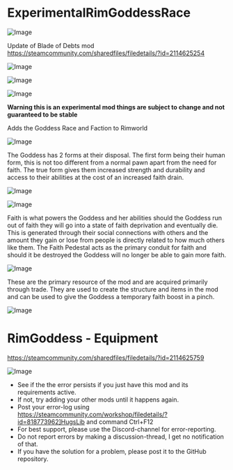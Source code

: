 # ExperimentalRimGoddessRace

![Image](https://i.imgur.com/buuPQel.png)

Update of Blade of Debts mod
https://steamcommunity.com/sharedfiles/filedetails/?id=2114625254

![Image](https://i.imgur.com/pufA0kM.png)

	
![Image](https://i.imgur.com/Z4GOv8H.png)

![Image](https://i.imgur.com/F5HDQB1.png)


**Warning this is an experimental mod things are subject to change and not guaranteed to be stable**

Adds the Goddess Race and Faction to Rimworld

![Image](https://i.imgur.com/AQiiFrW.png)

The Goddess has 2 forms at their disposal. The first form being their human form, this is not too different from a normal pawn apart from the need for faith. The true form gives them increased strength and durability and access to their abilities at the cost of an increased faith drain. 

![Image](https://i.imgur.com/efPVNpD.gif)


![Image](https://i.imgur.com/UXQWY2X.png)

Faith is what powers the Goddess and her abilities should the Goddess run out of faith they will go into a state of faith deprivation and eventually die. This is generated through their social connections with others and the amount they gain or lose from people is directly related to how much others like them. The Faith Pedestal acts as the primary conduit for faith and should it be destroyed the Goddess will no longer be able to gain more faith.

![Image](https://i.imgur.com/Oti3gTT.png)

These are the primary resource of the mod and are acquired primarily through trade. They are used to create the structure and items in the mod and can be used to give the Goddess a temporary faith boost in a pinch.

![Image](https://i.imgur.com/9Py0WX1.png)

# RimGoddess - Equipment

https://steamcommunity.com/sharedfiles/filedetails/?id=2114625759

![Image](https://i.imgur.com/PwoNOj4.png)



-  See if the the error persists if you just have this mod and its requirements active.
-  If not, try adding your other mods until it happens again.
-  Post your error-log using https://steamcommunity.com/workshop/filedetails/?id=818773962]HugsLib and command Ctrl+F12
-  For best support, please use the Discord-channel for error-reporting.
-  Do not report errors by making a discussion-thread, I get no notification of that.
-  If you have the solution for a problem, please post it to the GitHub repository.


